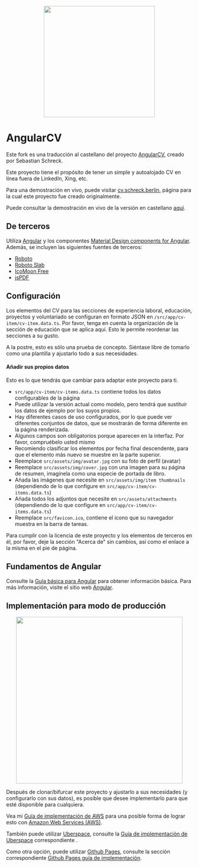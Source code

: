 <p align="center">
  <img src="https://github.com/StegSchreck/AngularCV/blob/master/src/assets/img/AngularCV.png" width="300px">
</p>

# AngularCV

Este fork es una traducción al castellano del proyecto <a href="https://github.com/StegSchreck/AngularCV/">AngularCV</a>, creado por Sebastian Schreck.


Este proyecto tiene el propósito de tener un simple y autoalojado CV en línea fuera de LinkedIn, Xing, etc.

Para una demostración en vivo, puede visitar [cv.schreck.berlin](http://cv.schreck.berlin), página para la cual este proyecto fue creado originalmente. 

Puede consultar la demostración en vivo de la versión en castellano [aquí](https://oyale.github.io/AngularCV-es/inicio).


## De terceros 

Utiliza [Angular](https://angular.io/) y los componentes [Material Design components for Angular](https://material.angular.io/).
Además, se incluyen las siguientes fuentes de terceros:
* [Roboto](https://fonts.google.com/specimen/Roboto)
* [Roboto Slab](https://fonts.google.com/specimen/Roboto+Slab)
* [IcoMoon Free](https://icomoon.io/#preview-free)
* [jsPDF](https://github.com/MrRio/jsPDF)


## Configuración

Los elementos del CV para las secciones de experiencia laboral, educación, proyectos y voluntariado se configuran en formato JSON en `/src/app/cv-item/cv-item.data.ts`.
Por favor, tenga en cuenta la organización de la sección de educación que se aplica aquí. Esto le permite reordenar las secciones a su gusto.

A la postre, esto es sólo una prueba de concepto. Siéntase libre de tomarlo como una plantilla y ajustarlo todo a sus necesidades.

#### Añadir sus propios datos

Esto es lo que tendrás que cambiar para adaptar este proyecto para ti.

* `src/app/cv-item/cv-items.data.ts` contiene todos los datos configurables de la página
* Puede utilizar la versión actual como modelo, pero tendrá que sustituir los datos de ejemplo por los suyos propios.
* Hay diferentes casos de uso configurados, por lo que puede ver diferentes conjuntos de datos, que se mostrarán de forma diferente en la página renderizada.
* Algunos campos son obligatorios porque aparecen en la interfaz. Por favor, compruébelo usted mismo
* Recomiendo clasificar los elementos por fecha final descendente, para que el elemento más nuevo se muestre en la parte superior.
* Reemplace `src/assets/img/avatar.jpg` con su foto de perfil (avatar)
* Reemplace `src/assets/img/cover.jpg` con una imagen para su página de resumen, imagínela como una especie de portada de libro.
* Añada las imágenes que necesite en `src/assets/img/item thumbnails` (dependiendo de lo que configure en `src/app/cv-item/cv-items.data.ts`)
* Añada todos los adjuntos que necesite en `src/assets/attachments`  (dependiendo de lo que configure en `src/app/cv-item/cv-items.data.ts`)
* Reemplace `src/favicon.ico`, contiene el icono que su navegador muestra en la barra de tareas.

Para cumplir con la licencia de este proyecto y los elementos de terceros en él, por favor, deje la sección "Acerca de" sin cambios, así como el enlace a la misma en el pie de página.

## Fundamentos de Angular

Consulte la [Guía básica para Angular](ANGULAR.md) para obtener información básica. Para más información, visite el sitio web [Angular](https://angular.io/).

## Implementación para modo de producción

<p align="center">
  <img src="https://github.com/StegSchreck/AngularCV/blob/master/src/assets/img/AngularCV_Deployment.png" width="450px">
</p>

Después de clonar/bifurcar este proyecto y ajustarlo a sus necesidades (y configurarlo con sus datos), es posible que desee implementarlo para que esté disponible para cualquiera.

Vea mi [Guía de implementación de AWS](DEPLOYMENT_ON_AWS.md) para una posible forma de lograr esto con [Amazon Web Services (AWS)](https://aws.amazon.com/).

También puede utilizar [Uberspace](https://uberspace.de/), consulte la [Guía de implementación de Uberspace](DEPLOYMENT_ON_UBERSPACE.md) correspondiente .

Como otra opción, puede utilizar [Github Pages](https://pages.github.com/), consulte la sección correspondiente [Github Pages 
guía de implementación](DEPLOYMENT_ON_GITHUB_PAGES.md).
